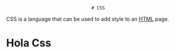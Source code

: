                                     # CSS

CSS is a language that can be used to add style to an [HTML](/wiki/HTML) page.

<h1>Hola Css</h1>

        
        
        